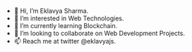 - 👋 Hi, I’m Eklavya Sharma.
- 👀 I’m interested in Web Technologies.
- 🌱 I’m currently learning Blockchain.
- 💞️ I’m looking to collaborate on Web Development Projects.
- 📫 Reach me at twitter @eklavyajs.

<!---
eklavyajs/eklavyajs is a ✨ special ✨ repository because its `README.md` (this file) appears on your GitHub profile.
You can click the Preview link to take a look at your changes.
--->
